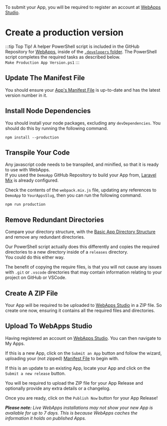 To submit your App, you will be required to register an account at [WebApps Studio](https://studio.getwebapps.uk).

# Create a production version

:::tip Top Tip!
A helper PowerShell script is included in the GitHub Repository for [WebApps](https://github.com/RTWA/WebApps), inside of the [`.developers` folder](https://github.com/RTWA/WebApps/tree/develop/.developers).
The PowerShell script completes the required tasks as described below.<br />
`Make Production App Version.ps1`
:::

## Update The Manifest File
You should ensure your [App's Manifest File](manifest-file.md) is up-to-date and has the latest version number in it.

## Install Node Dependencies
You should install your node packages, excluding any `devDependencies`. You should do this by running the following command.

```
npm install --production
```

## Transpile Your Code
Any javascript code needs to be transpiled, and minified, so that it is ready to use with WebApps.<br />
If you used the `DemoApp` GitHub Repository to build your App from, [Laravel Mix](https://laravel-mix.com/) is already configured.

Check the contents of the `webpack.mix.js` file, updating any references to `DemoApp` to `YourAppsSlug`, then you can run the following command.
```
npm run production
```

## Remove Redundant Directories
Compare your directory structure, with the [Basic App Directory Structure](./index.md#basic-app-directory-structure) and remove any redundant directories.

Our PowerShell script actually does this differently and copies the required directories to a new directory inside of a `releases` directory.<br />
You could do this either way.

The benefit of copying the require files, is that you will not cause any issues with `.git` or `.vscode` directories that may contain information relating to your project on GitHub or VSCode.

## Create A ZIP File
Your App will be required to be uploaded to [WebApps Studio](https://studio.getwebapps.uk) in a ZIP file. So create one now, ensuring it contains all the required files and directories.

## Upload To WebApps Studio
Having registered an account on [WebApps Studio](https://studio.getwebapps.uk). You can then navigate to My Apps.

If this is a new App, click on the `Submit an App` button and follow the wizard, uploading your (not zipped) [Manifest File](manifest-file.md) to begin with.

If this is an update to an existing App, locate your App and click on the `Submit a new release` button.

You will be required to upload the ZIP file for your App Release and optionally provide any extra details or a changelog.

Once you are ready, click on the `Publish Now` button for your App Release!

_**Please note:** Live WebApps installations may not show your new App is available for up to 7 days. This is because WebApps caches the information it holds on published Apps._